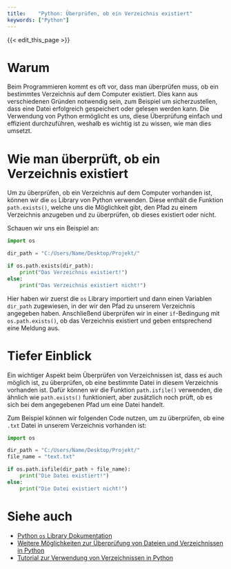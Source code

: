 ```yaml
---
title:    "Python: Überprüfen, ob ein Verzeichnis existiert"
keywords: ["Python"]
---
```


{{< edit_this_page >}}

# Warum

Beim Programmieren kommt es oft vor, dass man überprüfen muss, ob ein bestimmtes Verzeichnis auf dem Computer existiert. Dies kann aus verschiedenen Gründen notwendig sein, zum Beispiel um sicherzustellen, dass eine Datei erfolgreich gespeichert oder gelesen werden kann. Die Verwendung von Python ermöglicht es uns, diese Überprüfung einfach und effizient durchzuführen, weshalb es wichtig ist zu wissen, wie man dies umsetzt.

# Wie man überprüft, ob ein Verzeichnis existiert

Um zu überprüfen, ob ein Verzeichnis auf dem Computer vorhanden ist, können wir die `os` Library von Python verwenden. Diese enthält die Funktion `path.exists()`, welche uns die Möglichkeit gibt, den Pfad zu einem Verzeichnis anzugeben und zu überprüfen, ob dieses existiert oder nicht.

Schauen wir uns ein Beispiel an:

```Python
import os

dir_path = "C:/Users/Name/Desktop/Projekt/"

if os.path.exists(dir_path):
    print("Das Verzeichnis existiert!")
else:
    print("Das Verzeichnis existiert nicht!")
```

Hier haben wir zuerst die `os` Library importiert und dann einen Variablen `dir_path` zugewiesen, in der wir den Pfad zu unserem Verzeichnis angegeben haben. Anschließend überprüfen wir in einer `if`-Bedingung mit `os.path.exists()`, ob das Verzeichnis existiert und geben entsprechend eine Meldung aus.

# Tiefer Einblick

Ein wichtiger Aspekt beim Überprüfen von Verzeichnissen ist, dass es auch möglich ist, zu überprüfen, ob eine bestimmte Datei in diesem Verzeichnis vorhanden ist. Dafür können wir die Funktion `path.isfile()` verwenden, die ähnlich wie `path.exists()` funktioniert, aber zusätzlich noch prüft, ob es sich bei dem angegebenen Pfad um eine Datei handelt.

Zum Beispiel können wir folgenden Code nutzen, um zu überprüfen, ob eine `.txt` Datei in unserem Verzeichnis vorhanden ist:

```Python
import os

dir_path = "C:/Users/Name/Desktop/Projekt/"
file_name = "text.txt"

if os.path.isfile(dir_path + file_name):
    print("Die Datei existiert!")
else:
    print("Die Datei existiert nicht!")
```

# Siehe auch

- [Python `os` Library Dokumentation](https://docs.python.org/3/library/os.html)
- [Weitere Möglichkeiten zur Überprüfung von Dateien und Verzeichnissen in Python](https://www.geeksforgeeks.org/python-os-path-functions-yield/)
- [Tutorial zur Verwendung von Verzeichnissen in Python](https://www.datacamp.com/community/tutorials/python-system-path)